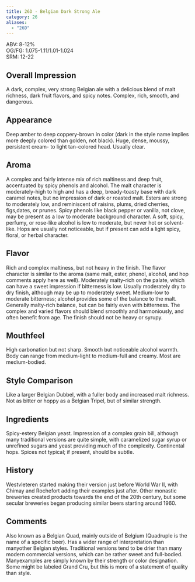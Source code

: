 ```yaml
---
title: 26D - Belgian Dark Strong Ale
category: 26
aliases: 
  - "26D"
---
```


ABV: 8-12%  
OG/FG: 1.075-1.11/1.01-1.024  
SRM: 12-22  

## Overall Impression
A dark, complex, very strong Belgian ale with a delicious blend of malt richness, dark fruit flavors, and spicy notes. Complex, rich, smooth, and dangerous.

## Appearance
Deep amber to deep coppery-brown in color (dark in the style name implies more deeply colored than golden, not black). Huge, dense, moussy, persistent cream- to light tan-colored head. Usually clear.

## Aroma
A complex and fairly intense mix of rich maltiness and deep fruit, accentuated by spicy phenols and alcohol. The malt character is moderately-high to high and has a deep, bready-toasty base with dark caramel notes, but no impression of dark or roasted malt. Esters are strong to moderately low, and reminiscent of raisins, plums, dried cherries, figs,dates, or prunes. Spicy phenols like black pepper or vanilla, not clove, may be present as a low to moderate background character. A soft, spicy, perfumy, or rose-like alcohol is low to moderate, but never hot or solvent-like. Hops are usually not noticeable, but if present can add a light spicy, floral, or herbal character.

## Flavor
Rich and complex maltiness, but not heavy in the finish. The flavor character is similar to the aroma (same malt, ester, phenol, alcohol, and hop comments apply here as well). Moderately malty-rich on the palate, which can have a sweet impression if bitterness is low. Usually moderately dry to dry finish, although may be up to moderately sweet. Medium-low to moderate bitterness; alcohol provides some of the balance to the malt. Generally malty-rich balance, but can be fairly even with bitterness. The complex and varied flavors should blend smoothly and harmoniously, and often benefit from age. The finish should not be heavy or syrupy.

## Mouthfeel
High carbonation but not sharp. Smooth but noticeable alcohol warmth. Body can range from medium-light to medium-full and creamy. Most are medium-bodied.

## Style Comparison
Like a larger Belgian Dubbel, with a fuller body and increased malt richness. Not as bitter or hoppy as a Belgian Tripel, but of similar strength.

## Ingredients
Spicy-estery Belgian yeast. Impression of a complex grain bill, although many traditional versions are quite simple, with caramelized sugar syrup or unrefined sugars and yeast providing much of the complexity. Continental hops. Spices not typical; if present, should be subtle.

## History
Westvleteren started making their version just before World War II, with Chimay and Rochefort adding their examples just after. Other monastic breweries created products towards the end of the 20th century, but some secular breweries began producing similar beers starting around 1960.

## Comments
Also known as a Belgian Quad, mainly outside of Belgium (Quadruple is the name of a specific beer). Has a wider range of interpretation than manyother Belgian styles. Traditional versions tend to be drier than many modern commercial versions, which can be rather sweet and full-bodied. Manyexamples are simply known by their strength or color designation. Some might be labeled Grand Cru, but this is more of a statement of quality than style.